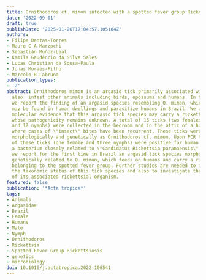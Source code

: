 ```yaml
---
title: Ornithodoros cf. mimon infected with a spotted fever group Rickettsia in Brazil.
date: '2022-09-01'
draft: true
publishDate: '2025-01-26T17:04:57.105104Z'
authors:
- Filipe Dantas-Torres
- Mauro C A Marzochi
- Sebastián Muñoz-Leal
- Kamila Gaudêncio da Silva Sales
- Lucas Christian de Sousa-Paula
- Jonas Moraes-Filho
- Marcelo B Labruna
publication_types:
- '2'
abstract: Ornithodoros mimon is an argasid tick primarily associated with bats that
  also  infest other animals including birds, opossums and humans. In this paper,
  we report the finding of an argasid species resembling O. mimon, which similarly
  may be found in human dwellings and parasitize humans in Brazil. We also provide
  molecular evidence that this argasid tick species may carry a rickettsial organism,
  whose pathogenicity remains unknown. A total of 16 ticks (two females, two males
  and 12 nymphs) were collected in the bedroom and in the attic of a human house,
  where cases of \"insect\" bites have been recurrent. These ticks were identified
  morphologically and genetically as Ornithodoros cf. mimon. Upon PCR testing, four
  of these ticks (one female and three nymphs) were positive for human blood and for
  a bacterium closely related to \"Candidatus Rickettsia paranaensis\". In conclusion,
  we report for the first time in Brazil an argasid tick species morphologically and
  genetically related to O. mimon, which feeds on humans and carry a rickettsial organism
  belonging to the spotted fever group. Further studies are needed to formally assess
  the taxonomic status of this tick species and also to investigate the pathogenicity
  of its associated rickettsial organism.
featured: false
publication: '*Acta tropica*'
tags:
- Animals
- Argasidae
- Brazil
- Female
- Humans
- Male
- Nymph
- Ornithodoros
- Rickettsia
- Spotted Fever Group Rickettsiosis
- genetics
- microbiology
doi: 10.1016/j.actatropica.2022.106541
---
```


